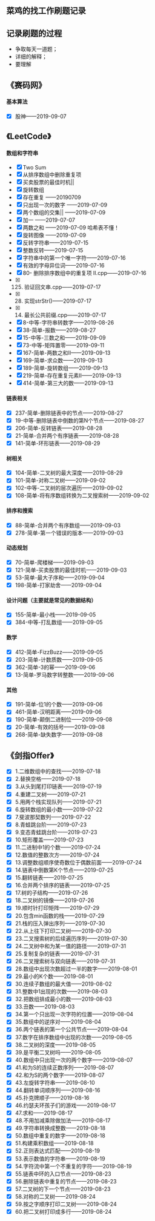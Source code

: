 ## 菜鸡的找工作刷题记录

## 记录刷题的过程
- 争取每天一道题；
- 详细的解释；
- 要理解

## 《赛码网》

#### 基本算法
- [x] 股神——2019-09-07

## 《LeetCode》

#### 数组和字符串
- [x] Two Sum
- [x] 从排序数组中删除重复项
- [x] 买卖股票的最佳时机||
- [x] 旋转数组
- [x] 存在重复 ——20190709
- [x] 只出现一次的数字 ——2019-07-09
- [x] 两个数组的交集|| ——2019-07-09
- [x] 加一  ——2019-07-07
- [x] 两数之和 ——2019-07-09
哈希表不懂！
- [x] 旋转图像 ——2019-07-09
- [x] 反转字符串——2019-07-15
- [x] 整数反转——2019-07-15
- [x] 字符串中的第一个唯一字符——2019-07-16
- [x] 有效的字母异位词——2019-07-16
- [x] 80- 删除排序数组中的重复项 II.cpp——2019-07-16
- [x] 125. 验证回文串.cpp——2019-07-17
- [x] 28. 实现strStr()——2019-07-17
- [x] 14. 最长公共前缀.cpp——2019-07-17
- [x] 8-中等-字符串转数字——2019-08-26
- [x] 38-简单-报数——2019-08-27
- [x] 15-中等-三数之和——2019-09-09
- [x] 73-中等-矩阵置零——2019-09-11
- [x] 167-简单-两数之和II——2019-09-13
- [x] 169-简单-求众数——2019-09-13
- [x] 189-简单-旋转数组——2019-09-13
- [x] 219-简单-存在重复元素II——2019-09-13
- [x] 414-简单-第三大的数——2019-09-13
#### 链表相关
- [x] 237-简单-删除链表中的节点——2019-08-27
- [x] 19-中等-删除链表中倒数的第N个节点——2019-08-27
- [x] 206-简单-反转链表——2019-08-28
- [x] 21-简单-合并两个有序链表——2019-08-28
- [x] 141-简单-环形链表——2019-08-29
#### 树相关
- [x] 104-简单-二叉树的最大深度——2019-08-29
- [x] 101-简单-对称二叉树——2019-09-02
- [x] 102-中等-二叉树的层次遍历——2019-09-02
- [x] 108-简单-将有序数组转换为二叉搜索树——2019-09-02
#### 排序和搜索
- [x] 88-简单-合并两个有序数组——2019-09-03
- [x] 278-简单-第一个错误的版本——2019-09-03

#### 动态规划
- [x] 70-简单-爬楼梯——2019-09-03
- [x] 121-简单-买卖股票的最佳时机——2019-09-03
- [x] 53-简单-最大子序和——2019-09-04
- [x] 198-简单-打家劫舍——2019-09-04

#### 设计问题（主要就是常见的数据结构）
- [x] 155-简单-最小栈——2019-09-05
- [x] 384-中等-打乱数组——2019-09-05

#### 数学
- [x] 412-简单-FizzBuzz——2019-09-05
- [x] 203-简单-计数质数——2019-09-05
- [x] 362-简单-3的幂——2019-09-06
- [x] 13-简单-罗马数字转整数——2019-09-06

#### 其他
- [x] 191-简单-位1的个数——2019-09-06
- [x] 461-简单-汉明距离——2019-09-06
- [x] 190-简单-颠倒二进制位——2019-09-08
- [x] 20-简单-有效的括号——2019-09-08
- [x] 268-简单-缺失数字——2019-09-08
## 《剑指Offer》
- [x] 1.二维数组中的查找——2019-07-18
- [x] 2.替换空格——2019-07-18
- [x] 3.从头到尾打印链表——2019-07-19
- [x] 4.重建二叉树——2019-07-21
- [x] 5.用两个栈实现队列——2019-07-21
- [x] 6.旋转数组的最小数——2019-07-22
- [x] 7.斐波那契数列——2019-07-22
- [x] 8.青蛙跳台阶——2019-07-23
- [x] 9.变态青蛙跳台阶——2019-07-23
- [x] 10.矩形覆盖——2019-07-23
- [x] 11.二进制中1的个数——2019-07-24
- [x] 12.数值的整数次方——2019-07-24
- [x] 13.调整数组顺序使奇数位于偶数前面——2019-07-24
- [x] 14.链表中倒数第K个节点——2019-07-25
- [x] 15.翻转链表——2019-07-25
- [x] 16.合并两个排序的链表——2019-07-25
- [x] 17.树的子结构——2019-07-26
- [x] 18.二叉树的镜像——2019-07-26 
- [x] 19.顺时针打印矩阵——2019-07-29
- [x] 20.包含min函数的栈——2019-07-29
- [x] 21.栈的压入弹出序列——2019-07-30
- [x] 22.从上往下打印二叉树——2019-07-30
- [x] 23.二叉搜索树的后续遍历序列——2019-07-30
- [x] 24.二叉树中和为某一值的路径——2019-07-31
- [x] 25.复制复杂的链表——2019-07-31
- [x] 26.二叉搜索树与双向链表——2019-07-31
- [x] 28.数组中出现次数超过一半的数字——2019-08-01
- [x] 29.最小的K个数——2019-08-01
- [x] 30.连续子数组的最大值——2019-08-02
- [x] 31.整数中1出现的次数——2019-08-03
- [x] 32.把数组排成最小的数——2019-08-03
- [x] 33.丑数——2019-08-03
- [x] 34.第一个只出现一次字符的位置——2019-08-04
- [x] 35.数组中的逆序对——2019-08-04
- [x] 36.两个链表的第一个公共节点——2019-08-04
- [x] 37.数字在排序数组中出现的次数——2019-08-05
- [x] 38.二叉树的深度——2019-08-05
- [x] 39.是平衡二叉树吗——2019-08-05
- [x] 40.数组中只出现一次的两个数字——2019-08-07
- [x] 41.和为S的连续正数序列——2019-08-07
- [x] 42.和为S的两个数字——2019-08-07
- [x] 43.左旋转字符串——2019-08-10
- [x] 44.翻转单词顺序列——2019-08-16
- [x] 45.扑克牌顺子——2019-08-16
- [x] 46.约瑟夫环孩子们的游戏——2019-08-17
- [x] 47.求和——2019-08-17
- [x] 48.不用加减乘除做加法——2019-08-17
- [x] 49.字符串转换成整数——2019-08-18
- [x] 50.数组中重复的数字——2019-08-18
- [x] 51.构建乘积数组——2019-08-18
- [x] 52.正则表达式匹配——2019-08-19
- [x] 53.表示数值的字符串——2019-08-19
- [x] 54.字符流中第一个不重复的字符——2019-08-19
- [x] 55.链表中环的入口节点——2019-08-23
- [x] 56.删除链表中重复的节点——2019-08-23
- [x] 57.二叉树的下一个节点——2019-08-23
- [x] 58.对称的二叉树——2019-08-24
- [x] 59.按之字顺序打印二叉树——2019-08-24
- [x] 60.把二叉树打印成多行——2019-08-24
